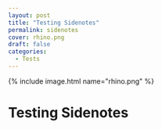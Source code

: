 ```yaml
---
layout: post
title: "Testing Sidenotes"
permalink: sidenotes
cover: rhino.png
draft: false
categories:
  - Tests
---
```


{% include image.html name="rhino.png" %}

# Testing Sidenotes

